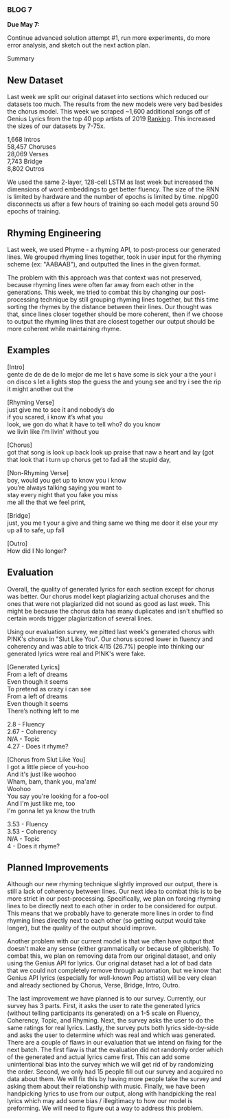 ### BLOG 7 ###

**Due May 7:**  

Continue advanced solution attempt #1, run more experiments, do more error analysis, and sketch out the next action plan. 



Summary

## New Dataset ##
Last week we split our original dataset into sections which reduced our datasets too much. The results from the new models were very bad besides the chorus model. This week we scraped ~1,600 additional songs off of Genius Lyrics from the top 40 pop artists of 2019 [Ranking](https://www.ranker.com/list/best-pop-artists-2019/ranker-music). This increased the sizes of our datasets by 7-75x.

1,668 Intros  
58,457 Choruses  
28,069 Verses  
7,743 Bridge  
8,802 Outros  

We used the same 2-layer, 128-cell LSTM as last week but increased the dimensions of word embeddings to get better fluency. The size of the RNN is limited by hardware and the number of epochs is limited by time. nlpg00 disconnects us after a few hours of training so each model gets around 50 epochs of training.

## Rhyming Engineering ##
Last week, we used Phyme - a rhyming API, to post-process our generated lines. We grouped rhyming lines together, took in user input for the rhyming scheme (ex: "AABAAB"), and outputted the lines in the given format. 

The problem with this approach was that context was not preserved, because rhyming lines were often far away from each other in the generations. This week, we tried to combat this by changing our post-processing technique by still grouping rhyming lines together, but this time sorting the rhymes by the distance between their lines. Our thought was that, since lines closer together should be more coherent, then if we choose to output the rhyming lines that are closest together our output should be more coherent while maintaining rhyme.

## Examples ##

\[Intro\]  
gente de de de de lo mejor de
me
let s have some is sick your a the your i on disco s let a
lights stop the guess the and young see
and try i see
the rip it might another out the

\[Rhyming Verse\]  
just give me to see it and nobody’s do  
if you scared, i know it’s what you  
look, we gon do what it have to tell who? do you know  
we livin like i’m livin’ without you  

\[Chorus\]  
got that song is look up back
look up praise that
naw a heart and lay
(got that
look that i turn up chorus get to fad
all the stupid day,

\[Non-Rhyming Verse\]  
boy, would you get up to know you i know  
you’re always talking saying you want to  
stay every night that you fake you miss  
me all the that we feel print,  

\[Bridge\]  
just, you me t your a give and thing
same we thing
me door
it else your
my up all to safe, up fall

\[Outro\]  
How did I No longer?

## Evaluation ##
Overall, the quality of generated lyrics for each section except for chorus was better. Our chorus model kept plagiarizing actual choruses and the ones that were not plagiarized did not sound as good as last week. This might be because the chorus data has many duplicates and isn't shuffled so certain words trigger plagiarization of several lines.

Using our evaluation survey, we pitted last week's generated chorus with P!NK's chorus in "Slut Like You". Our chorus scored lower in fluency and coherency and was able to trick 4/15 (26.7%) people into thinking our generated lyrics were real and P!NK's were fake.

\[Generated Lyrics\]  
From a left of dreams  
Even though it seems  
To pretend as crazy i can see  
From a left of dreams  
Even though it seems  
There’s nothing left to me  

2.8 - Fluency  
2.67 - Coherency  
N/A - Topic  
4.27 - Does it rhyme?  

\[Chorus from Slut Like You\]  
I got a little piece of you-hoo  
And it's just like woohoo  
Wham, bam, thank you, ma'am!  
Woohoo  
You say you're looking for a foo-ool  
And I'm just like me, too  
I'm gonna let ya know the truth  

3.53 - Fluency  
3.53 - Coherency  
N/A - Topic  
4 - Does it rhyme?  

## Planned Improvements ##

Although our new rhyming technique slightly improved our output, there is still a lack of coherency between lines. Our next idea to combat this is to be more strict in our post-processing. Specifically, we plan on forcing rhyming lines to be directly next to each other in order to be considered for output. This means that we probably have to generate more lines in order to find rhyming lines directly next to each other (so getting output would take longer), but the quality of the output should improve.

Another problem with our current model is that we often have output that doesn't make any sense (either grammatically or because of gibberish). To combat this, we plan on removing data from our original dataset, and only using the Genius API for lyrics. Our original dataset had a lot of bad data that we could not completely remove through automation, but we know that Genius API lyrics (especially for well-known Pop artists) will be very clean and already sectioned by Chorus, Verse, Bridge, Intro, Outro.

The last improvement we have planned is to our survey. Currently, our survey has 3 parts. First, it asks the user to rate the generated lyrics (without telling participants its generated) on a 1-5 scale on Fluency, Coherency, Topic, and Rhyming. Next, the survey asks the user to do the same ratings for real lyrics. Lastly, the survey puts both lyrics side-by-side and asks the user to determine which was real and which was generated. There are a couple of flaws in our evaluation that we intend on fixing for the next batch.  The first flaw is that the evaluation did not randomly order which of the generated and actual lyrics came first.  This can add some unintentional bias into the survey which we will get rid of by randomizing the order.  Second, we only had 15 people fill out our survey and acquired no data about them.  We will fix this by having more people take the survey and asking them about their relationship with music.  Finally, we have been handpicking lyrics to use from our output, along with handpicking the real lyrics which may add some bias / illegitimacy to how our model is preforming.  We will need to figure out a way to address this problem.
